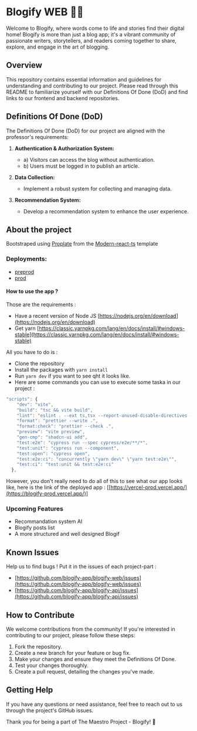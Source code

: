 # Blogify WEB 📑✨
Welcome to Blogify, where words come to life and stories find their digital home! Blogify is more than just a blog app; it's a vibrant community of passionate writers, storytellers, and readers coming together to share, explore, and engage in the art of blogging.

## Overview

This repository contains essential information and guidelines for understanding and contributing to our project. Please read through this README to familiarize yourself with our Definitions Of Done (DoD) and find links to our frontend and backend repositories.

## Definitions Of Done (DoD)

The Definitions Of Done (DoD) for our project are aligned with the professor's requirements:

1. **Authentication & Authorization System:**
   - a) Visitors can access the blog without authentication.
   - b) Users must be logged in to publish an article.

2. **Data Collection:**
   - Implement a robust system for collecting and managing data.

3. **Recommendation System:**
   - Develop a recommendation system to enhance the user experience.

## About the project

Bootstraped using [Proplate](https://github.com/YumeT023/proplate) from the [Modern-react-ts](https://github.com/YumeT023/modern-react-ts/tree/master) template

### Deployments:

- [preprod](https://blogify-preprod.vercel.app)
- [prod](https://blogify-prod.vercel.app)
  
#### How to use the app ?
Those are the requirements : 
- Have a recent version of Node JS [https://nodejs.org/en/download](https://nodejs.org/en/download)
- Get yarn [https://classic.yarnpkg.com/lang/en/docs/install/#windows-stable](https://classic.yarnpkg.com/lang/en/docs/install/#windows-stable)

All you have to do is :
- Clone the repository
- Install the packages with `yarn install`
- Run `yarn dev` if you want to see qht it looks like.
- Here are some commands you can use to execute some taska in our project :
```javascript
"scripts": {
    "dev": "vite",
    "build": "tsc && vite build",
    "lint": "eslint . --ext ts,tsx --report-unused-disable-directives --max-warnings 0",
    "format": "prettier --write .",
    "format:check": "prettier --check .",
    "preview": "vite preview",
    "gen-cmp": "shadcn-ui add",
    "test:e2e": "cypress run --spec cypress/e2e/**/*",
    "test:unit": "cypress run --component",
    "test:open": "cypress open",
    "test:e2e:ci": "concurrently \"yarn dev\" \"yarn test:e2e\"",
    "test:ci": "test:unit && test:e2e:ci"
  },
```

However, you don't really need to do all of this to see what our app looks like, here is the link of the deployed app : 
[[https://vercel-prod.vercel.app/](https://blogify-prod.vercel.app/)]

### Upcoming Features
- Recommandation system AI
- Blogify posts list
- A more structured and well designed Blogif
   
## Known Issues

Help us to find bugs !
Put it in the issues of each project-part :
- [https://github.com/blogify-app/blogify-web/issues](https://github.com/blogify-app/blogify-web/issues)
- [https://github.com/blogify-app/blogify-api/issues](https://github.com/blogify-app/blogify-api/issues)

## How to Contribute

We welcome contributions from the community! If you're interested in contributing to our project, please follow these steps:

1. Fork the repository.
2. Create a new branch for your feature or bug fix.
3. Make your changes and ensure they meet the Definitions Of Done.
4. Test your changes thoroughly.
5. Create a pull request, detailing the changes you've made.

## Getting Help

If you have any questions or need assistance, feel free to reach out to us through the project's GitHub issues.

Thank you for being a part of The Maestro Project - Blogify! 🚀
